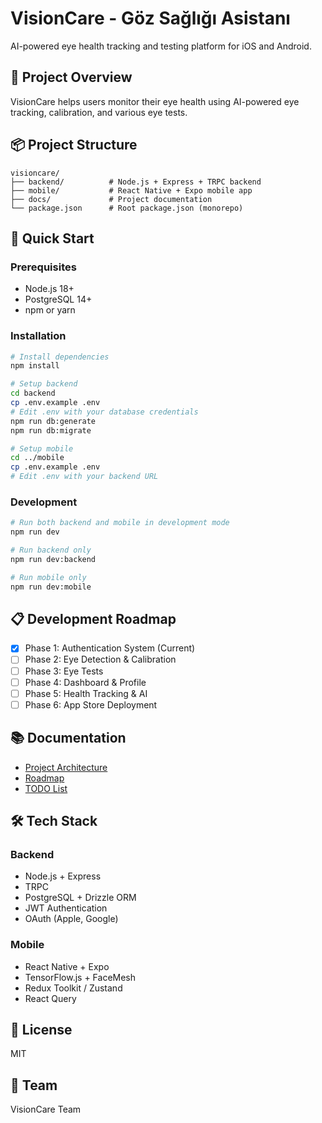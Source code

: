 # VisionCare - Göz Sağlığı Asistanı

AI-powered eye health tracking and testing platform for iOS and Android.

## 🎯 Project Overview

VisionCare helps users monitor their eye health using AI-powered eye tracking, calibration, and various eye tests.

## 📦 Project Structure

```
visioncare/
├── backend/          # Node.js + Express + TRPC backend
├── mobile/           # React Native + Expo mobile app
├── docs/             # Project documentation
└── package.json      # Root package.json (monorepo)
```

## 🚀 Quick Start

### Prerequisites
- Node.js 18+
- PostgreSQL 14+
- npm or yarn

### Installation

```bash
# Install dependencies
npm install

# Setup backend
cd backend
cp .env.example .env
# Edit .env with your database credentials
npm run db:generate
npm run db:migrate

# Setup mobile
cd ../mobile
cp .env.example .env
# Edit .env with your backend URL
```

### Development

```bash
# Run both backend and mobile in development mode
npm run dev

# Run backend only
npm run dev:backend

# Run mobile only
npm run dev:mobile
```

## 📋 Development Roadmap

- [x] Phase 1: Authentication System (Current)
- [ ] Phase 2: Eye Detection & Calibration
- [ ] Phase 3: Eye Tests
- [ ] Phase 4: Dashboard & Profile
- [ ] Phase 5: Health Tracking & AI
- [ ] Phase 6: App Store Deployment

## 📚 Documentation

- [Project Architecture](./docs/PROJECT_ARCHITECTURE.md)
- [Roadmap](./docs/ROADMAP.md)
- [TODO List](./docs/TODO.md)

## 🛠️ Tech Stack

### Backend
- Node.js + Express
- TRPC
- PostgreSQL + Drizzle ORM
- JWT Authentication
- OAuth (Apple, Google)

### Mobile
- React Native + Expo
- TensorFlow.js + FaceMesh
- Redux Toolkit / Zustand
- React Query

## 📄 License

MIT

## 👥 Team

VisionCare Team
